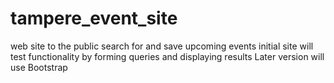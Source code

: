 # tampere_event_site
web site to the public search for and save upcoming events
initial site will test functionality by forming queries and displaying results
Later version will use Bootstrap
